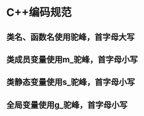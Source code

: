 # C++编码规范



## 类名、函数名使用驼峰，首字母大写



## 类成员变量使用m_驼峰，首字母小写



## 类静态变量使用s_驼峰，首字母小写



## 全局变量使用g_驼峰，首字母小写

